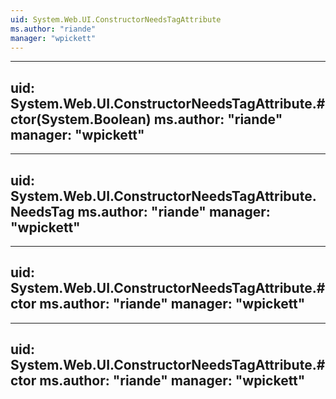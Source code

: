 ```yaml
---
uid: System.Web.UI.ConstructorNeedsTagAttribute
ms.author: "riande"
manager: "wpickett"
---
```


---
uid: System.Web.UI.ConstructorNeedsTagAttribute.#ctor(System.Boolean)
ms.author: "riande"
manager: "wpickett"
---

---
uid: System.Web.UI.ConstructorNeedsTagAttribute.NeedsTag
ms.author: "riande"
manager: "wpickett"
---

---
uid: System.Web.UI.ConstructorNeedsTagAttribute.#ctor
ms.author: "riande"
manager: "wpickett"
---

---
uid: System.Web.UI.ConstructorNeedsTagAttribute.#ctor
ms.author: "riande"
manager: "wpickett"
---
